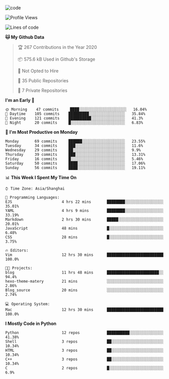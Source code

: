 
<!--
**liuyaanng/liuyaanng** is a ✨ _special_ ✨ repository because its `README.md` (this file) appears on your GitHub profile.

Here are some ideas to get you started:

- 🔭 I’m currently working on ...
- 🌱 I’m currently learning ...
- 👯 I’m looking to collaborate on ...
- 🤔 I’m looking for help with ...
- 💬 Ask me about ...
- 📫 How to reach me: ...
- 😄 Pronouns: ...
- ⚡ Fun fact: ...
-->


![code](https://cdn.jsdelivr.net/gh/liuyaanng/liuyaanng@1.0/code.gif) 

<!--START_SECTION:waka-->
![Profile Views](http://img.shields.io/badge/Profile%20Views-2-blue)

![Lines of code](https://img.shields.io/badge/From%20Hello%20World%20I%27ve%20Written-5.2%20million%20lines%20of%20code-blue)

**🐱 My Github Data** 

> 🏆 267 Contributions in the Year 2020
 > 
> 📦 575.6 kB Used in Github's Storage 
 > 
> 🚫 Not Opted to Hire
 > 
> 📜 35 Public Repositories
 > 
> 🔑 7 Private Repositories 

**I'm an Early 🐤** 

```text
🌞 Morning    47 commits     ████░░░░░░░░░░░░░░░░░░░░░   16.04% 
🌆 Daytime    105 commits    █████████░░░░░░░░░░░░░░░░   35.84% 
🌃 Evening    121 commits    ██████████░░░░░░░░░░░░░░░   41.3% 
🌙 Night      20 commits     █░░░░░░░░░░░░░░░░░░░░░░░░   6.83%

```
📅 **I'm Most Productive on Monday** 

```text
Monday       69 commits     ██████░░░░░░░░░░░░░░░░░░░   23.55% 
Tuesday      34 commits     ███░░░░░░░░░░░░░░░░░░░░░░   11.6% 
Wednesday    29 commits     ██░░░░░░░░░░░░░░░░░░░░░░░   9.9% 
Thursday     39 commits     ███░░░░░░░░░░░░░░░░░░░░░░   13.31% 
Friday       16 commits     █░░░░░░░░░░░░░░░░░░░░░░░░   5.46% 
Saturday     50 commits     ████░░░░░░░░░░░░░░░░░░░░░   17.06% 
Sunday       56 commits     ████░░░░░░░░░░░░░░░░░░░░░   19.11%

```


📊 **This Week I Spent My Time On** 

```text
⌚︎ Time Zone: Asia/Shanghai

💬 Programming Languages: 
EJS                      4 hrs 22 mins       ████████░░░░░░░░░░░░░░░░░   35.01% 
YAML                     4 hrs 9 mins        ████████░░░░░░░░░░░░░░░░░   33.19% 
Markdown                 2 hrs 30 mins       █████░░░░░░░░░░░░░░░░░░░░   20.01% 
JavaScript               48 mins             █░░░░░░░░░░░░░░░░░░░░░░░░   6.48% 
CSS                      28 mins             █░░░░░░░░░░░░░░░░░░░░░░░░   3.75%

🔥 Editors: 
Vim                      12 hrs 30 mins      █████████████████████████   100.0%

🐱‍💻 Projects: 
blog                     11 hrs 48 mins      ███████████████████████░░   94.4% 
hexo-theme-matery        21 mins             ░░░░░░░░░░░░░░░░░░░░░░░░░   2.86% 
Blog_source              20 mins             ░░░░░░░░░░░░░░░░░░░░░░░░░   2.74%

💻 Operating System: 
Mac                      12 hrs 30 mins      █████████████████████████   100.0%

```

**I Mostly Code in Python** 

```text
Python                   12 repos            ██████████░░░░░░░░░░░░░░░   41.38% 
Shell                    3 repos             ██░░░░░░░░░░░░░░░░░░░░░░░   10.34% 
HTML                     3 repos             ██░░░░░░░░░░░░░░░░░░░░░░░   10.34% 
C++                      3 repos             ██░░░░░░░░░░░░░░░░░░░░░░░   10.34% 
C                        2 repos             █░░░░░░░░░░░░░░░░░░░░░░░░   6.9%

```



<!--END_SECTION:waka-->
